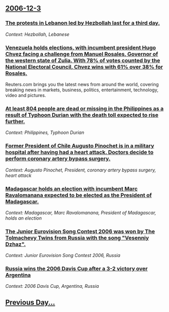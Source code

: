 ## [2006-12-3](/news/2006/12/3/index.md)

### [ The protests in Lebanon led by Hezbollah last for a third day. ](/news/2006/12/3/the-protests-in-lebanon-led-by-hezbollah-last-for-a-third-day.md)
_Context: Hezbollah, Lebanese_

### [ Venezuela holds elections, with incumbent president Hugo Chvez facing a challenge from Manuel Rosales, Governor of the western state of Zulia. With 78% of votes counted by the National Electoral Council, Chvez wins with 61% over 38% for Rosales. ](/news/2006/12/3/venezuela-holds-elections-with-incumbent-president-hugo-chavez-facing-a-challenge-from-manuel-rosales-governor-of-the-western-state-of-zu.md)
Reuters.com brings you the latest news from around the world, covering breaking news in markets, business, politics, entertainment, technology, video and pictures.

### [ At least 804 people are dead or missing in the Philippines as a result of Typhoon Durian with the death toll expected to rise further. ](/news/2006/12/3/at-least-804-people-are-dead-or-missing-in-the-philippines-as-a-result-of-typhoon-durian-with-the-death-toll-expected-to-rise-further.md)
_Context: Philippines, Typhoon Durian_

### [ Former President of Chile Augusto Pinochet is in a military hospital after having had a heart attack. Doctors decide to perform coronary artery bypass surgery. ](/news/2006/12/3/former-president-of-chile-augusto-pinochet-is-in-a-military-hospital-after-having-had-a-heart-attack-doctors-decide-to-perform-coronary-ar.md)
_Context: Augusto Pinochet, President, coronary artery bypass surgery, heart attack_

### [ Madagascar holds an election with incumbent Marc Ravalomanana expected to be elected as the President of Madagascar. ](/news/2006/12/3/madagascar-holds-an-election-with-incumbent-marc-ravalomanana-expected-to-be-elected-as-the-president-of-madagascar.md)
_Context: Madagascar, Marc Ravalomanana, President of Madagascar, holds an election_

### [ The Junior Eurovision Song Contest 2006 was won by The Tolmachevy Twins from Russia with the song "Vesenniy Dzhaz". ](/news/2006/12/3/the-junior-eurovision-song-contest-2006-was-won-by-the-tolmachevy-twins-from-russia-with-the-song-vesenniy-dzhaz.md)
_Context: Junior Eurovision Song Contest 2006, Russia_

### [ Russia wins the 2006 Davis Cup after a 3-2 victory over Argentina ](/news/2006/12/3/russia-wins-the-2006-davis-cup-after-a-3-2-victory-over-argentina.md)
_Context: 2006 Davis Cup, Argentina, Russia_

## [Previous Day...](/news/2006/12/2/index.md)

